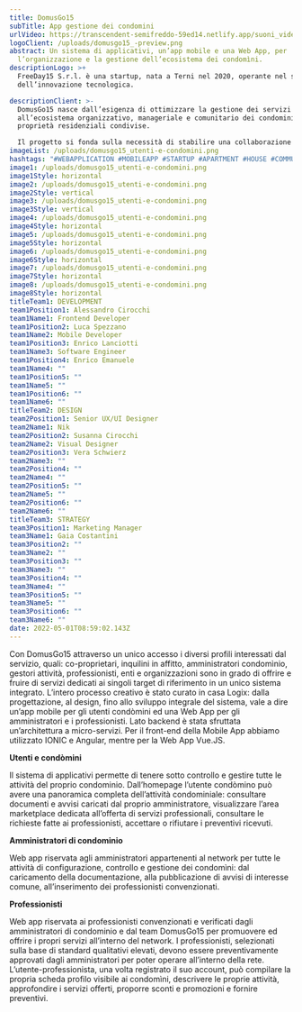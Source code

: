```yaml
---
title: DomusGo15
subTitle: App gestione dei condomini
urlVideo: https://transcendent-semifreddo-59ed14.netlify.app/suoni_video.mp4
logoClient: /uploads/domusgo15_-preview.png
abstract: Un sistema di applicativi, un’app mobile e una Web App, per
  l’organizzazione e la gestione dell’ecosistema dei condomìni.
descriptionLogo: >+
  FreeDay15 S.r.l. è una startup, nata a Terni nel 2020, operante nel settore
  dell’innovazione tecnologica.

descriptionClient: >-
  DomusGo15 nasce dall’esigenza di ottimizzare la gestione dei servizi relativi
  all’ecosistema organizzativo, manageriale e comunitario dei condomini e delle
  proprietà residenziali condivise. 

  Il progetto si fonda sulla necessità di stabilire una collaborazione e una condivisione delle informazioni, in modo facile e veloce, tra chi abita il condominio, chi lo amministra e gli stakeholder collegati.
imageList: /uploads/domusgo15_utenti-e-condomini.png
hashtags: "#WEBAPPLICATION #MOBILEAPP #STARTUP #APARTMENT #HOUSE #COMMUNITY"
image1: /uploads/domusgo15_utenti-e-condomini.png
image1Style: horizontal
image2: /uploads/domusgo15_utenti-e-condomini.png
image2Style: vertical
image3: /uploads/domusgo15_utenti-e-condomini.png
image3Style: vertical
image4: /uploads/domusgo15_utenti-e-condomini.png
image4Style: horizontal
image5: /uploads/domusgo15_utenti-e-condomini.png
image5Style: horizontal
image6: /uploads/domusgo15_utenti-e-condomini.png
image6Style: horizontal
image7: /uploads/domusgo15_utenti-e-condomini.png
image7Style: horizontal
image8: /uploads/domusgo15_utenti-e-condomini.png
image8Style: horizontal
titleTeam1: DEVELOPMENT
team1Position1: Alessandro Cirocchi
team1Name1: Frontend Developer
team1Position2: Luca Spezzano
team1Name2: Mobile Developer
team1Position3: Enrico Lanciotti
team1Name3: Software Engineer
team1Position4: Enrico Emanuele
team1Name4: ""
team1Position5: ""
team1Name5: ""
team1Position6: ""
team1Name6: ""
titleTeam2: DESIGN
team2Position1: Senior UX/UI Designer
team2Name1: Nik
team2Position2: Susanna Cirocchi
team2Name2: Visual Designer
team2Position3: Vera Schwierz
team2Name3: ""
team2Position4: ""
team2Name4: ""
team2Position5: ""
team2Name5: ""
team2Position6: ""
team2Name6: ""
titleTeam3: STRATEGY
team3Position1: Marketing Manager
team3Name1: Gaia Costantini
team3Position2: ""
team3Name2: ""
team3Position3: ""
team3Name3: ""
team3Position4: ""
team3Name4: ""
team3Position5: ""
team3Name5: ""
team3Position6: ""
team3Name6: ""
date: 2022-05-01T08:59:02.143Z
---
```

Con DomusGo15 attraverso un unico accesso i diversi profili interessati dal servizio, quali: co-proprietari, inquilini in affitto, amministratori condomìnio, gestori attività, professionisti, enti e organizzazioni sono in grado di offrire e fruire di servizi dedicati ai singoli target di riferimento in un unico sistema integrato.
L’intero processo creativo è stato curato in casa Logix: dalla progettazione, al design, fino allo sviluppo integrale del sistema, vale a dire un’app mobile per gli utenti condòmini ed una Web App per gli amministratori e i professionisti. 
Lato backend è stata sfruttata un’architettura a micro-servizi. Per il front-end della Mobile App abbiamo utilizzato IONIC e Angular, mentre per la Web App Vue.JS.

**Utenti e condòmini**

Il sistema di applicativi permette di tenere sotto controllo e gestire tutte le attività del proprio condominio. Dall’homepage l’utente condòmino può avere una panoramica completa dell’attività condominiale: consultare documenti e avvisi caricati dal proprio amministratore, visualizzare l’area marketplace dedicata all’offerta di servizi professionali, consultare le richieste fatte ai professionisti, accettare o rifiutare i preventivi ricevuti.

**Amministratori di condominio**

Web app riservata agli amministratori appartenenti al network per tutte le attività di configurazione, controllo e gestione dei condomìni: dal caricamento della documentazione, alla pubblicazione di avvisi di interesse comune, all’inserimento dei professionisti convenzionati.

**Professionisti**

Web app riservata ai professionisti convenzionati e verificati dagli amministratori di condominio e dal team DomusGo15 per promuovere ed offrire i propri servizi all’interno del network. I professionisti, selezionati sulla base di standard qualitativi elevati, devono essere preventivamente approvati dagli amministratori per poter operare all’interno della rete. L’utente-professionista, una volta registrato il suo account, può compilare la propria scheda profilo visibile ai condomìni, descrivere le proprie attività, approfondire i servizi offerti, proporre sconti e promozioni e fornire preventivi.